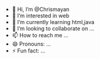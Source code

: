 - 👋 Hi, I’m @Chrismayan
- 👀 I’m interested in web
- 🌱 I’m currently learning html,java
- 💞️ I’m looking to collaborate on ...
- 📫 How to reach me ...
- 😄 Pronouns: ...
- ⚡ Fun fact: ...

<!---
Chrismayan/Chrismayan is a ✨ special ✨ repository because its `README.md` (this file) appears on your GitHub profile.
You can click the Preview link to take a look at your changes.
--->
